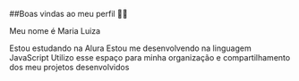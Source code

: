 ##Boas vindas ao meu perfil 💙💙

Meu nome é Maria Luiza

Estou estudando na Alura
Estou me desenvolvendo na linguagem JavaScript
Utilizo esse espaço para minha organização e compartilhamento dos meu projetos desenvolvidos
